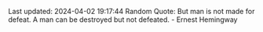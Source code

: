 Last updated: 2024-04-02 19:17:44
Random Quote: But man is not made for defeat. A man can be destroyed but not defeated. - Ernest Hemingway